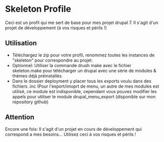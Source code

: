 Skeleton Profile
=======================

Ceci est un profil qui me sert de base pour mes projet drupal 7.
Il s'agit d'un projet de développement (à vos risques et périls !)


Utilisation
-----------

- Téléchargez le zip pour votre profil, renommez toutes les instances de "skeleton" pour correspondre au projet.
- Optionnel: Utiliser la commande drush make avec le fichier skeleton.make pour télécharger un drupal avec une série de modules & thèmes déjà préinstallés.
- Dans le dossier deployment y placer tous les exports voulu dans des fichiers .inc (Pour l'export/imoprt de menu, un autre de mes modules est utilisé, ce module est indisponible, cependant vous pouvez modifier les appels pour utiliser le module drupal_menu_export (disponible sur mon repository github)

Attention
---------

Encore une fois: Il s'agit d'un projet en cours de développement qui correspond a mes besoins... Utilisez ceci à vos risques et périls !
